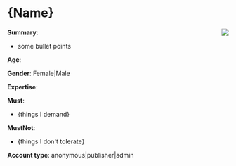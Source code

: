 {Name}
=====

<img id="profile-pic" align="right" src="http://images1.wikia.nocookie.net/__cb20130718201354/simpsons/images/f/f3/Thomas_Pynchon.png"/>

**Summary**:
- some bullet points

**Age**:

**Gender**: Female|Male

**Expertise**:

**Must**:
- {things I demand}

**MustNot**:
- {things I don't tolerate}

**Account type**: anonymous|publisher|admin
